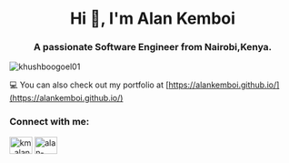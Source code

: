 
<h1 align="center">Hi 👋, I'm Alan Kemboi</h1>
<h3 align="center">A passionate Software Engineer from Nairobi,Kenya.</h3>

<p align="left"> <img src="https://komarev.com/ghpvc/?username=khushboogoel01&label=Profile%20views&color=129e00&style=plastic" alt="khushboogoel01" /> </p>

💻 You can also check out my portfolio at [https://alankemboi.github.io/](https://alankemboi.github.io/)


<h3 align="left">Connect with me:</h3>
<p align="left">
<a href="https://twitter.com/km_alan_" target="blank"><img align="center" src="https://raw.githubusercontent.com/rahuldkjain/github-profile-readme-generator/master/src/images/icons/Social/twitter.svg" alt="km_alan_" height="30" width="40" /></a>
<a href="https://linkedin.com/in/alan-kemboi-c" target="blank"><img align="center" src="https://raw.githubusercontent.com/rahuldkjain/github-profile-readme-generator/master/src/images/icons/Social/linked-in-alt.svg" alt="alan-kemboi-c" height="30" width="40" /></a>
</p>








